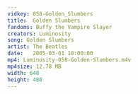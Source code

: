 ```yaml
---
vidkey: 058-Golden_Slumbers
title:  Golden Slumbers
fandoms: Buffy the Vampire Slayer
creators: Luminosity
song: Golden Slumbers
artist: The Beatles
date:   2005-03-01 10:00:00
mp4: Luminosity-058-Golden-Slumbers.m4v
mp4size: 12.78 MB
width: 640
height: 480
---
```



  